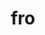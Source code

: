 ---
category: 3-letters
denotation: null
name: fro
reference_link: https://www.etymonline.com/word/fro
root_language: null
root_name: null
title: fro
type: free
word_sums:
- respelling: fro
  sum: 'Fro + '
---
